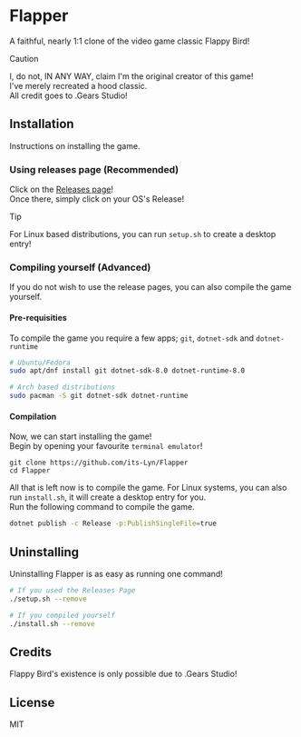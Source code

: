 # Flapper

A faithful, nearly 1:1 clone of the video game classic Flappy Bird!

> [!CAUTION]
> I, do not, IN ANY WAY, claim I'm the original creator of this game! <br>
> I've merely recreated a hood classic. <br>
> All credit goes to .Gears Studio!

## Installation
Instructions on installing the game.
### Using releases page (Recommended)
Click on the [Releases page](https://github.com/its-Lyn/Flapper/releases)! <br>
Once there, simply click on your OS's Release!

> [!TIP]
> For Linux based distributions, you can run `setup.sh` to create a desktop entry!

### Compiling yourself (Advanced)
If you do not wish to use the release pages, you can also compile the game yourself.

#### Pre-requisities
To compile the game you require a few apps; `git`, `dotnet-sdk` and `dotnet-runtime`

```bash
# Ubuntu/Fedora
sudo apt/dnf install git dotnet-sdk-8.0 dotnet-runtime-8.0

# Arch based distributions
sudo pacman -S git dotnet-sdk dotnet-runtime
```

#### Compilation
Now, we can start installing the game! <br>
Begin by opening your favourite `terminal emulator`!

```
git clone https://github.com/its-Lyn/Flapper
cd Flapper
```

All that is left now is to compile the game. For Linux systems, you can also run `install.sh`, it will create a desktop entry for you. <br>
Run the following command to compile the game.
```bash
dotnet publish -c Release -p:PublishSingleFile=true
```

## Uninstalling
Uninstalling Flapper is as easy as running one command!
```bash
# If you used the Releases Page
./setup.sh --remove

# If you compiled yourself
./install.sh --remove
```

## Credits
Flappy Bird's existence is only possible due to .Gears Studio!

## License
MIT
